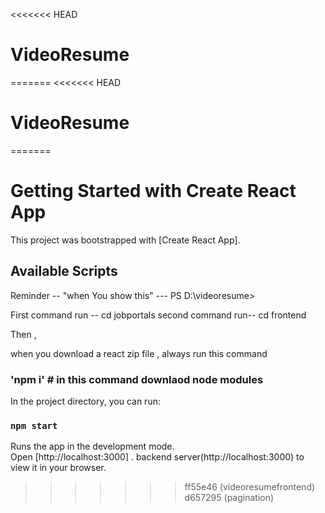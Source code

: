 <<<<<<< HEAD
# VideoResume
=======
<<<<<<< HEAD
# VideoResume
=======
# Getting Started with Create React App

This project was bootstrapped with [Create React App].

## Available Scripts

Reminder -- "when You show this" --- PS D:\videoresume> 

First command run -- cd jobportals
second command run-- cd frontend 

Then ,

when you download a react zip file , always run this command 

### 'npm i' # in this command downlaod node modules

In the project directory, you can run:

### `npm start`

Runs the app in the development mode.\
Open [http://localhost:3000] .  backend server(http://localhost:3000) to view it in your browser.



>>>>>>> ff55e46 (videoresumefrontend)
>>>>>>> d657295 (pagination)

